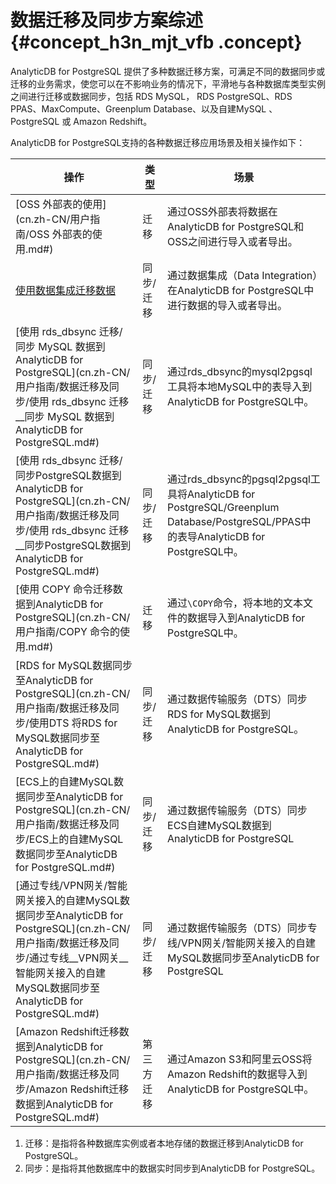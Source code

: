 # 数据迁移及同步方案综述 {#concept_h3n_mjt_vfb .concept}

AnalyticDB for PostgreSQL 提供了多种数据迁移方案，可满足不同的数据同步或迁移的业务需求，使您可以在不影响业务的情况下，平滑地与各种数据库类型实例之间进行迁移或数据同步，包括 RDS MySQL， RDS PostgreSQL、RDS PPAS、MaxCompute、Greenplum Database、以及自建MySQL 、 PostgreSQL 或 Amazon Redshift。

AnalyticDB for PostgreSQL支持的各种数据迁移应用场景及相关操作如下：

|操作|类型|场景|
|--|--|--|
|[OSS 外部表的使用](cn.zh-CN/用户指南/OSS 外部表的使用.md#)|迁移|通过OSS外部表将数据在AnalyticDB for PostgreSQL和OSS之间进行导入或者导出。|
|[使用数据集成迁移数据](cn.zh-CN/用户指南/数据迁移及同步/使用数据集成迁移数据.md#)|同步/迁移|通过数据集成（Data Integration）在AnalyticDB for PostgreSQL中进行数据的导入或者导出。|
|[使用 rds\_dbsync 迁移/同步 MySQL 数据到AnalyticDB for PostgreSQL](cn.zh-CN/用户指南/数据迁移及同步/使用 rds_dbsync 迁移__同步 MySQL 数据到AnalyticDB for PostgreSQL.md#)|同步/迁移|通过rds\_dbsync的mysql2pgsql工具将本地MySQL中的表导入到AnalyticDB for PostgreSQL中。|
|[使用 rds\_dbsync 迁移/同步PostgreSQL数据到AnalyticDB for PostgreSQL](cn.zh-CN/用户指南/数据迁移及同步/使用 rds_dbsync 迁移__同步PostgreSQL数据到AnalyticDB for PostgreSQL.md#)|同步/迁移|通过rds\_dbsync的pgsql2pgsql工具将AnalyticDB for PostgreSQL/Greenplum Database/PostgreSQL/PPAS中的表导AnalyticDB for PostgreSQL中。|
|[使用 COPY 命令迁移数据到AnalyticDB for PostgreSQL](cn.zh-CN/用户指南/COPY 命令的使用.md#)|迁移|通过`\COPY`命令，将本地的文本文件的数据导入到AnalyticDB for PostgreSQL中。|
|[RDS for MySQL数据同步至AnalyticDB for PostgreSQL](cn.zh-CN/用户指南/数据迁移及同步/使用DTS 将RDS for MySQL数据同步至AnalyticDB for PostgreSQL.md#)|同步/迁移|通过数据传输服务（DTS）同步RDS for MySQL数据到AnalyticDB for PostgreSQL。|
|[ECS上的自建MySQL数据同步至AnalyticDB for PostgreSQL](cn.zh-CN/用户指南/数据迁移及同步/ECS上的自建MySQL数据同步至AnalyticDB for PostgreSQL.md#)|同步/迁移|通过数据传输服务（DTS）同步ECS自建MySQL数据到AnalyticDB for PostgreSQL|
|[通过专线/VPN网关/智能网关接入的自建MySQL数据同步至AnalyticDB for PostgreSQL](cn.zh-CN/用户指南/数据迁移及同步/通过专线__VPN网关__智能网关接入的自建MySQL数据同步至AnalyticDB for PostgreSQL.md#)|同步/迁移|通过数据传输服务（DTS）同步专线/VPN网关/智能网关接入的自建MySQL数据同步至AnalyticDB for PostgreSQL|
|[Amazon Redshift迁移数据到AnalyticDB for PostgreSQL](cn.zh-CN/用户指南/数据迁移及同步/Amazon Redshift迁移数据到AnalyticDB for PostgreSQL.md#)|第三方迁移|通过Amazon S3和阿里云OSS将Amazon Redshift的数据导入到AnalyticDB for PostgreSQL中。|

1.  迁移：是指将各种数据库实例或者本地存储的数据迁移到AnalyticDB for PostgreSQL。
2.  同步：是指将其他数据库中的数据实时同步到AnalyticDB for PostgreSQL。

